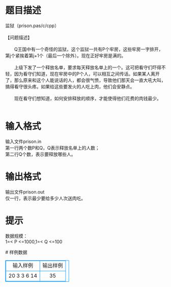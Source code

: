 # 

 
 # 题目描述 
<p>
监狱（prison.pas/c/cpp）<br><br>【问题描述】<br><br>　　Q王国中有一个奇怪的监狱，这个监狱一共有P个牢房，这些牢房一字排开，第j个紧挨着第j+1个（最后一个除外）。现在正好牢房是满的。<br><br>　　上级下发了一个释放名单，要求每天释放名单上的一个。这可把看守们吓得不轻，因为看守们知道，现在牢房中的P个人，可以相互之间传话。如果某人离开了，那么原来和这个人能说话的人，都会很气愤，导致他们那天会一直大吼大叫，搞得看守很头疼。如果给这些要发火的人吃上肉，他们会安静点。<br><br>　　现在看守们想知道，如何安排释放的顺序，才能使得他们花费的肉钱最少。<br><br></p> 

 
 # 输入格式 
<p>
输入文件prison.in<br>第一行两个数P和Q，Q表示释放名单上的人数；<br>第二行Q个数，表示要释放哪些人。<br></p> 

 
 # 输出格式 
<p>
输出文件prison.out<br>仅一行，表示最少要给多少人次送肉吃。</p> 

 
 # 提示 
<p>
数据规模：<br>1=< P <=1000,1=< Q <=100<br></p> 
# 样例数据
<style>
        table,table tr th, table tr td { border:1px solid #0094ff; }
        table { width: 200px; min-height: 25px; line-height: 25px; text-align: center; border-collapse: collapse;}   
    </style>
<table>
	<tr>
		<td>输入样例</td>
		<td>输出样例</td>
	</tr>
<tr><td>20 3
3 6 14</td><td>35</td></tr></table>
